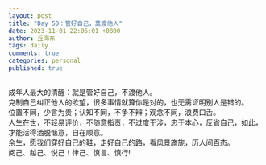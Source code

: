 ```yaml
---
layout: post
title: "Day 50：管好自己，莫渡他人"
date: 2023-11-01 22:06:01 +0800
author: 丘海东 
tags: daily
comments: true
categories: personal
published: true
---
```

成年人最大的清醒：就是管好自己，不渡他人。  
克制自己纠正他人的欲望，很多事情就算你是对的，也无需证明别人是错的。  
位置不同，少言为贵；认知不同，不争不辩；观念不同，浪费口舌。  
人生在世，不轻易评价，不随意指责，不过度干涉，忠于本心，反省自己，如此，才能活得洒脱惬意，自在顺意。  
余生，愿我们穿好自己的鞋，走好自己的路，看风景旖旎，历人间百态。  
阅己、越己、悦己！律己、慎言、慎行!

